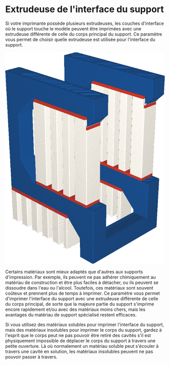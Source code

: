 Extrudeuse de l'interface du support
===

Si votre imprimante possède plusieurs extrudeuses, les couches d'interface où le support touche le modèle peuvent être imprimées avec une extrudeuse différente de celle du corps principal du support. Ce paramètre vous permet de choisir quelle extrudeuse est utilisée pour l'interface du support.

![L'interface de support est imprimée en organe, mais le corps principal en blanc](../../../articles/images/support_interface_extruder_nr.png)

Certains matériaux sont mieux adaptés que d'autres aux supports d'impression. Par exemple, ils peuvent ne pas adhérer chimiquement au matériau de construction et être plus faciles à détacher, ou ils peuvent se dissoudre dans l'eau ou l'alcool. Toutefois, ces matériaux sont souvent coûteux et prennent plus de temps à imprimer. Ce paramètre vous permet d'imprimer l'interface du support avec une extrudeuse différente de celle du corps principal, de sorte que la majeure partie du support s'imprime encore rapidement et/ou avec des matériaux moins chers, mais les avantages du matériau de support spécialisé restent efficaces.

Si vous utilisez des matériaux solubles pour imprimer l'interface du support, mais des matériaux insolubles pour imprimer le corps du support, gardez à l'esprit que le corps peut ne pas pouvoir être retiré des cavités s'il est physiquement impossible de déplacer le corps du support à travers une petite ouverture. Là où normalement un matériau soluble peut s'écouler à travers une cavité en solution, les matériaux insolubles peuvent ne pas pouvoir passer à travers.
